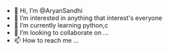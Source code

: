 - 👋 Hi, I’m @AryanSandhi
- 👀 I’m interested in anything that interest's everyone
- 🌱 I’m currently learning python,c
- 💞️ I’m looking to collaborate on ...
- 📫 How to reach me ...

<!---
AryanSandhi/AryanSandhi is a ✨ special ✨ repository because its `README.md` (this file) appears on your GitHub profile.
You can click the Preview link to take a look at your changes.
--->
